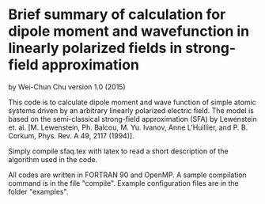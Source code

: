 # Brief summary of calculation for dipole moment and wavefunction in linearly polarized fields in strong-field approximation

by Wei-Chun Chu
version 1.0 (2015)

This code is to calculate dipole moment and wave function of simple
atomic systems driven by an arbitrary linearly polarized electric field.
The model is based on the semi-classical strong-field approximation
(SFA) by Lewenstein et. al. [M. Lewenstein, Ph. Balcou, M. Yu. Ivanov,
Anne L’Huillier, and P. B. Corkum, Phys. Rev. A 49, 2117 (1994)].

Simply compile sfaq.tex with latex to read a short description of the
algorithm used in the code.

All codes are written in FORTRAN 90 and OpenMP. A sample compilation
command is in the file "compile". Example configuration files are in
the folder "examples".

